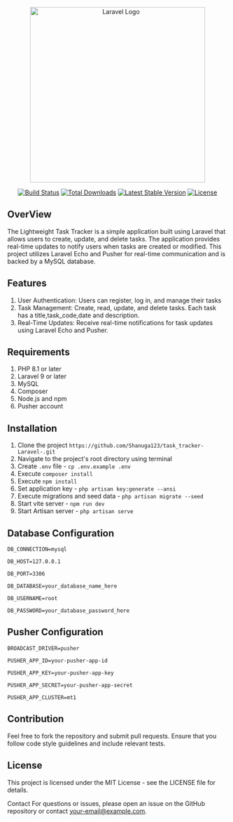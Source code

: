 <p align="center"><a href="https://laravel.com" target="_blank"><img src="https://raw.githubusercontent.com/laravel/art/master/logo-lockup/5%20SVG/2%20CMYK/1%20Full%20Color/laravel-logolockup-cmyk-red.svg" width="400" alt="Laravel Logo"></a></p>

<p align="center">
<a href="https://github.com/laravel/framework/actions"><img src="https://github.com/laravel/framework/workflows/tests/badge.svg" alt="Build Status"></a>
<a href="https://packagist.org/packages/laravel/framework"><img src="https://img.shields.io/packagist/dt/laravel/framework" alt="Total Downloads"></a>
<a href="https://packagist.org/packages/laravel/framework"><img src="https://img.shields.io/packagist/v/laravel/framework" alt="Latest Stable Version"></a>
<a href="https://packagist.org/packages/laravel/framework"><img src="https://img.shields.io/packagist/l/laravel/framework" alt="License"></a>
</p>



## OverView
The Lightweight Task Tracker is a simple application built using Laravel that allows users to create, update, and delete tasks. The application provides real-time updates to notify users when tasks are created or modified. This project utilizes Laravel Echo and Pusher for real-time communication and is backed by a MySQL database.



## Features
1. User Authentication: Users can register, log in, and manage their tasks
2. Task Management: Create, read, update, and delete tasks. Each task has a title,task_code,date and description.
3. Real-Time Updates: Receive real-time notifications for task updates using Laravel Echo and Pusher.

## Requirements
1. PHP 8.1 or later
2. Laravel 9 or later
3. MySQL
4. Composer
5. Node.js and npm
6. Pusher account

## Installation
1. Clone the project `https://github.com/Shanuga123/task_tracker-Laravel-.git`
2. Navigate to the project's root directory using terminal
3. Create `.env` file - `cp .env.example .env`
4. Execute `composer install`
5. Execute `npm install`
6. Set application key - `php artisan key:generate --ansi`
7. Execute migrations and seed data - `php artisan migrate --seed`
8. Start vite server - `npm run dev`
9. Start Artisan server - `php artisan serve`

## Database Configuration
`DB_CONNECTION=mysql`


`DB_HOST=127.0.0.1`


`DB_PORT=3306`

`DB_DATABASE=your_database_name_here`


`DB_USERNAME=root`


`DB_PASSWORD=your_database_password_here`

## Pusher Configuration
`BROADCAST_DRIVER=pusher`


`PUSHER_APP_ID=your-pusher-app-id`


`PUSHER_APP_KEY=your-pusher-app-key`


`PUSHER_APP_SECRET=your-pusher-app-secret`


`PUSHER_APP_CLUSTER=mt1`


## Contribution
Feel free to fork the repository and submit pull requests. Ensure that you follow code style guidelines and include relevant tests.

## License
This project is licensed under the MIT License - see the LICENSE file for details.

Contact
For questions or issues, please open an issue on the GitHub repository or contact your-email@example.com.